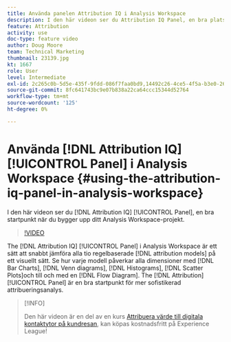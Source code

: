 ```yaml
---
title: Använda panelen Attribution IQ i Analysis Workspace
description: I den här videon ser du Attribution IQ Panel, en bra plats att börja på när du bygger upp ditt Analysis Workspace-projekt för attribuering.
feature: Attribution
activity: use
doc-type: feature video
author: Doug Moore
team: Technical Marketing
thumbnail: 23139.jpg
kt: 1667
role: User
level: Intermediate
exl-id: 2c265c0b-5d5e-435f-9fdd-086f7faa0bd9,14492c26-4ce5-4f5a-b3e0-2605f59cfca9
source-git-commit: 8fc641743bc9e07b838a22ca64ccc15344d52764
workflow-type: tm+mt
source-wordcount: '125'
ht-degree: 0%

---
```


# Använda [!DNL Attribution IQ] [!UICONTROL Panel] i Analysis Workspace {#using-the-attribution-iq-panel-in-analysis-workspace}

I den här videon ser du [!DNL Attribution IQ] [!UICONTROL Panel], en bra startpunkt när du bygger upp ditt Analysis Workspace-projekt.

>[!VIDEO](https://video.tv.adobe.com/v/23139/?quality=12&learn=on)

The [!DNL Attribution IQ] [!UICONTROL Panel] i Analysis Workspace är ett sätt att snabbt jämföra alla tio regelbaserade [!DNL attribution models] på ett visuellt sätt. Se hur varje modell påverkar alla dimensioner med [!DNL Bar Charts], [!DNL Venn diagrams], [!DNL Histograms], [!DNL Scatter Plots]och till och med en [!DNL Flow Diagram]. The [!DNL Attribution] [!UICONTROL Panel] är en bra startpunkt för mer sofistikerad attribueringsanalys.

>[!INFO]
>
> Den här videon är en del av en kurs [Attribuera värde till digitala kontaktytor på kundresan](https://experienceleague.adobe.com/?recommended=Analytics-U-1-2020.2), kan köpas kostnadsfritt på Experience League!
